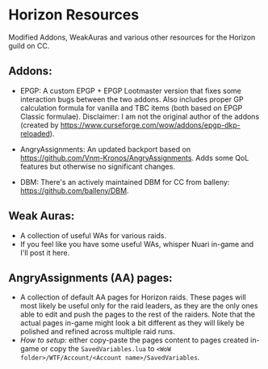 # Horizon Resources
Modified Addons, WeakAuras and various other resources for the Horizon guild on CC.

## Addons:
- EPGP: A custom EPGP + EPGP Lootmaster version that fixes some interaction bugs between the two addons.
  Also includes proper GP calculation formula for vanilla and TBC items (both based on EPGP Classic formulae).
  Disclaimer: I am not the original author of the addons (created by https://www.curseforge.com/wow/addons/epgp-dkp-reloaded).

- AngryAssignments: An updated backport based on https://github.com/Vnm-Kronos/AngryAssignments.
  Adds some QoL features but otherwise no significant changes.

- DBM: There's an actively maintained DBM for CC from balleny: https://github.com/balleny/DBM.

## Weak Auras:
- A collection of useful WAs for various raids.
- If you feel like you have some useful WAs, whisper Nuari in-game and I'll post it here.

## AngryAssignments (AA) pages:
- A collection of default AA pages for Horizon raids. 
  These pages will most likely be useful only for the raid leaders, as they are the only ones able to edit and push the pages to the rest of the raiders.
  Note that the actual pages in-game might look a bit different as they will likely be polished and refined across multiple raid runs.
- *How to setup:* either copy-paste the pages content to pages created in-game or copy the `SavedVariables.lua` to `<WoW folder>/WTF/Account/<Account name>/SavedVariables`.